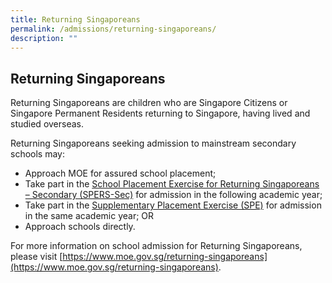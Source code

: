 ```yaml
---
title: Returning Singaporeans
permalink: /admissions/returning-singaporeans/
description: ""
---
```

## Returning Singaporeans

Returning Singaporeans are children who are Singapore Citizens or Singapore Permanent Residents returning to Singapore, having lived and studied overseas.  
  
Returning Singaporeans seeking admission to mainstream secondary schools may:

*   Approach MOE for assured school placement;
*   Take part in the [School Placement Exercise for Returning Singaporeans – Secondary (SPERS-Sec)](https://moe.gov.sg/returning-singaporeans/secondary/spers/) for admission in the following academic year;
*   Take part in the [Supplementary Placement Exercise (SPE)](https://moe.gov.sg/returning-singaporeans/secondary/spe/) for admission in the same academic year; OR
*   Approach schools directly.

For more information on school admission for Returning Singaporeans, please visit [https://www.moe.gov.sg/returning-singaporeans](https://www.moe.gov.sg/returning-singaporeans).